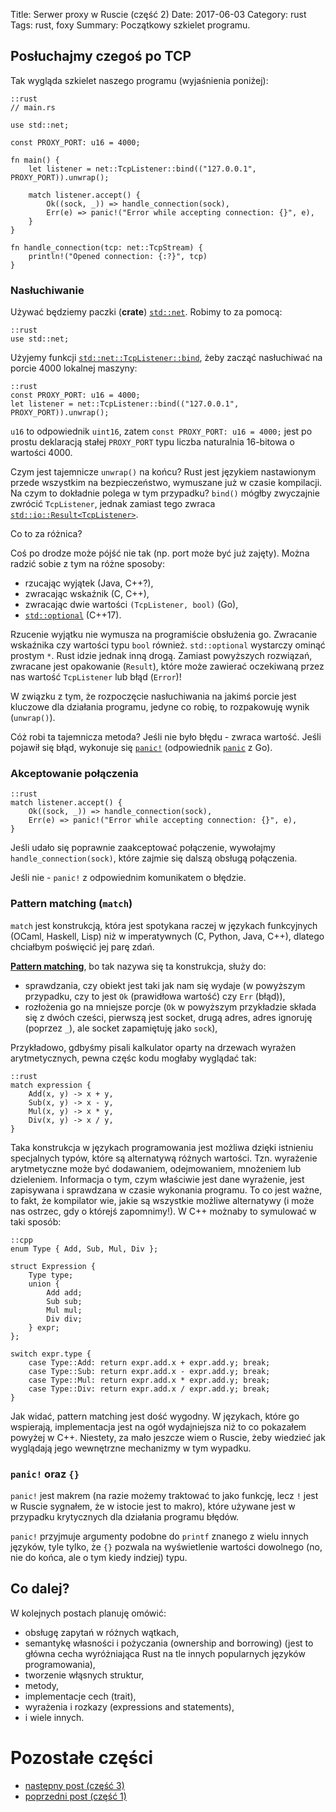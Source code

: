 Title: Serwer proxy w Ruscie (część 2)
Date: 2017-06-03
Category: rust
Tags: rust, foxy
Summary: Początkowy szkielet programu.

## Posłuchajmy czegoś po TCP
Tak wygląda szkielet naszego programu (wyjaśnienia poniżej):

    ::rust
    // main.rs

    use std::net;

    const PROXY_PORT: u16 = 4000;

    fn main() {
        let listener = net::TcpListener::bind(("127.0.0.1", PROXY_PORT)).unwrap();

        match listener.accept() {
            Ok((sock, _)) => handle_connection(sock),
            Err(e) => panic!("Error while accepting connection: {}", e),
        }
    }

    fn handle_connection(tcp: net::TcpStream) {
        println!("Opened connection: {:?}", tcp)
    }

### Nasłuchiwanie
Używać będziemy paczki (__crate__)
[`std::net`](https://doc.rust-lang.org/std/net/). Robimy to za pomocą:

    ::rust
    use std::net;

Użyjemy funkcji
[`std::net::TcpListener::bind`](https://doc.rust-lang.org/std/net/struct.TcpListener.html),
żeby zacząć nasłuchiwać na porcie 4000 lokalnej maszyny:

    ::rust
    const PROXY_PORT: u16 = 4000;
    let listener = net::TcpListener::bind(("127.0.0.1", PROXY_PORT)).unwrap();

`u16` to odpowiednik `uint16`, zatem `const PROXY_PORT: u16 = 4000;` jest po
prostu deklaracją stałej `PROXY_PORT` typu liczba naturalnia 16-bitowa o
wartości 4000.

Czym jest tajemnicze `unwrap()` na końcu? Rust jest językiem nastawionym przede
wszystkim na bezpieczeństwo, wymuszane już w czasie kompilacji. Na czym to
dokładnie polega w tym przypadku? `bind()` mógłby zwyczajnie zwrócić
`TcpListener`, jednak zamiast tego zwraca
[`std::io::Result<TcpListener>`](https://doc.rust-lang.org/std/io/type.Result.html).

Co to za różnica?

Coś po drodze może pójść nie tak (np. port może być już zajęty). Można radzić sobie z tym na różne sposoby:

- rzucając wyjątek (Java, C++?),
- zwracając wskaźnik (C, C++),
- zwracając dwie wartości `(TcpListener, bool)` (Go),
- [`std::optional`](http://en.cppreference.com/w/cpp/utility/optional) (C++17).

Rzucenie wyjątku nie wymusza na programiście obsłużenia go. Zwracanie wskaźnika
czy wartości typu `bool` również. `std::optional` wystarczy ominąć prostym `*`.
Rust idzie jednak inną drogą. Zamiast powyższych rozwiązań, zwracane jest
opakowanie (`Result`), które może zawierać oczekiwaną przez nas
wartość `TcpListener` lub błąd (`Error`)!

W związku z tym, że rozpoczęcie
nasłuchiwania na jakimś porcie jest kluczowe dla działania programu, jedyne co
robię, to rozpakowuję wynik (`unwrap()`).

Cóż robi ta tajemnicza metoda? Jeśli nie było błędu - zwraca wartość. Jeśli
pojawił się błąd, wykonuje się
[`panic!`](https://doc.rust-lang.org/std/macro.panic.html) (odpowiednik
[`panic`](https://blog.golang.org/defer-panic-and-recover) z Go).

### Akceptowanie połączenia
    ::rust
    match listener.accept() {
        Ok((sock, _)) => handle_connection(sock),
        Err(e) => panic!("Error while accepting connection: {}", e),
    }

Jeśli udało się poprawnie zaakceptować połączenie, wywołajmy
`handle_connection(sock)`, które zajmie się dalszą obsługą połączenia.

Jeśli nie - `panic!` z odpowiednim komunikatem o błędzie.

### Pattern matching (`match`)
`match` jest konstrukcją, która jest spotykana raczej w językach funkcyjnych
(OCaml, Haskell, Lisp) niż w imperatywnych (C, Python, Java, C++), dlatego
chciałbym poświęcić jej parę zdań.

[**Pattern matching**](https://en.wikipedia.org/wiki/Pattern_matching), bo tak
nazywa się ta konstrukcja, służy do:

- sprawdzania, czy obiekt jest taki jak nam się wydaje (w powyższym przypadku,
  czy to jest `Ok` (prawidłowa wartość) czy `Err` (błąd)),
- rozłożenia go na mniejsze porcje (`Ok` w powyższym przykładzie składa się z
  dwóch cześci, pierwszą jest socket, drugą adres, adres ignoruję (poprzez `_`),
  ale socket zapamiętuję jako `sock`),

Przykładowo, gdbyśmy pisali kalkulator oparty na drzewach wyrażen
arytmetycznych, pewna częśc kodu mogłaby wyglądać tak:

    ::rust
    match expression {
        Add(x, y) -> x + y,
        Sub(x, y) -> x - y,
        Mul(x, y) -> x * y,
        Div(x, y) -> x / y,
    }

Taka konstrukcja w językach programowania jest możliwa dzięki istnieniu
specjalnych typów, które są alternatywą różnych wartości. Tzn. wyrażenie
arytmetyczne może być dodawaniem, odejmowaniem, mnożeniem lub dzieleniem.
Informacja o tym, czym właściwie jest dane wyrażenie, jest zapisywana i
sprawdzana w czasie wykonania programu. To co jest ważne, to fakt, że kompilator
wie, jakie są wszystkie możliwe alternatywy (i może nas ostrzec, gdy o którejś
zapomnimy!). W C++ możnaby to symulować w taki sposób:

    ::cpp
    enum Type { Add, Sub, Mul, Div };

    struct Expression {
        Type type;
        union {
            Add add;
            Sub sub;
            Mul mul;
            Div div;
        } expr;
    };

    switch expr.type {
        case Type::Add: return expr.add.x + expr.add.y; break;
        case Type::Sub: return expr.add.x - expr.add.y; break;
        case Type::Mul: return expr.add.x * expr.add.y; break;
        case Type::Div: return expr.add.x / expr.add.y; break;
    }

Jak widać, pattern matching jest dość wygodny. W językach, które go wspierają,
implementacja jest na ogół wydajniejsza niż to co pokazałem powyżej w C++.
Niestety, za mało jeszcze wiem o Ruscie, żeby wiedzieć jak wyglądają jego
wewnętrzne mechanizmy w tym wypadku.

### `panic!` oraz `{}`
`panic!` jest makrem (na razie możemy traktować to jako funkcję, lecz `!` jest w
Ruscie sygnałem, że w istocie jest to makro), które używane jest w przypadku
krytycznych dla działania programu błędów.

`panic!` przyjmuje argumenty podobne do `printf` znanego z wielu innych języków,
tyle tylko, że `{}` pozwala na wyświetlenie wartości dowolnego (no, nie do
końca, ale o tym kiedy indziej) typu.

## Co dalej?
W kolejnych postach planuję omówić:

- obsługę zapytań w różnych wątkach,
- semantykę własności i pożyczania (ownership and borrowing) (jest to główna
  cecha wyróżniająca Rust na tle innych popularnych języków programowania),
- tworzenie włąsnych struktur,
- metody,
- implementacje cech (trait),
- wyrażenia i rozkazy (expressions and statements),
- i wiele innych.

# Pozostałe części
- [następny post (część 3)](serwer-proxy-w-ruscie-czesc-3.html)
- [poprzedni post (część 1)](serwer-proxy-w-ruscie-czesc-1.html)
